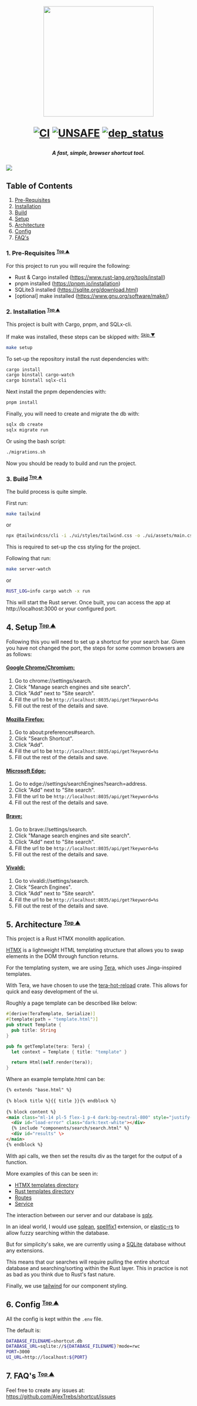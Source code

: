 <h1 align="center">
<img width="300px" src="docs/images/icon.png" />

[![CI][s0]][l0] [![UNSAFE][s3]][l3] [![dep_status][s7]][l7] 
</h1>

[s0]: https://github.com/AlexTrebs/Shortcut/workflows/CI/badge.svg
[l0]: https://github.com/AlexTrebs/Shortcut/actions
[s3]: https://img.shields.io/badge/unsafe-forbidden-success.svg
[l3]: https://github.com/rust-secure-code/safety-dance/
[s7]: https://deps.rs/repo/github/AlexTrebs/Shortcut/status.svg
[l7]: https://deps.rs/repo/github/AlexTrebs/Shortcut

<h5 align="center">A fast, simple, browser shortcut tool.</h1>

![](docs/images/shortcut_demo.gif)

## <a name="table-of-contents"></a> Table of Contents

1. [Pre-Requisites](#prereq)
2. [Installation](#install)
3. [Build](#build)
4. [Setup](#setup)
5. [Architecture](#arch)
6. [Config](#config)
7. [FAQ's](#faqs)

### 1. <a name="prereq"></a> Pre-Requisites <small><sup>[Top ▲](#table-of-contents)</sup></small>

For this project to run you will require the following:
- Rust & Cargo installed (https://www.rust-lang.org/tools/install)
- pnpm installed (https://pnpm.io/installation)
- SQLite3 installed (https://sqlite.org/download.html)
- [optional] make installed (https://www.gnu.org/software/make/)

### 2. <a name="install"></a> Installation <small><sup>[Top ▲](#table-of-contents)</sup></small>

This project is built with Cargo, pnpm, and SQLx-cli.

If make was installed, these steps can be skipped with:     <sup float="right">[Skip ▼](#build)</sup>

```sh
make setup
```


To set-up the repository install the rust dependencies with: 

```sh
cargo install
cargo binstall cargo-watch
cargo binstall sqlx-cli
```

Next install the pnpm dependencies with:
```sh
pnpm install
```

Finally, you will need to create and migrate the db with:
```sh 
sqlx db create
sqlx migrate run
```
Or using the bash script:
```sh
./migrations.sh
```

Now you should be ready to build and run the project.

### 3. <a name="build"></a> Build <small><sup>[Top ▲](#table-of-contents)</sup></small>

The build process is quite simple.

First run:

```sh
make tailwind
```
or
```sh
npx @tailwindcss/cli -i ./ui/styles/tailwind.css -o ./ui/assets/main.css
```

This is required to set-up the css styling for the project. 

Following that run:

```sh
make server-watch
```
or 
```sh
RUST_LOG=info cargo watch -x run
```
This will start the Rust server. Once built, you can access the app at http://localhost:3000 or your configured port.

## 4. <a name="setup"></a> Setup <small><sup>[Top ▲](#table-of-contents)</sup></small>

Following this you will need to set up a shortcut for your search bar. Given you have not changed the port, the steps for some common browsers are as follows:

#### <b><u>Google Chrome/Chromium:</u></b>
1. Go to chrome://settings/search. 
2. Click "Manage search engines and site search". 
3. Click "Add" next to "Site search". 
4. Fill the url to be `http://localhost:8035/api/get?keyword=%s`
5. Fill out the rest of the details and save.

#### <b><u>Mozilla Firefox:</u></b>
1. Go to about:preferences#search. 
2. Click "Search Shortcut". 
3. Click "Add". 
4. Fill the url to be `http://localhost:8035/api/get?keyword=%s`
5. Fill out the rest of the details and save.

#### <b><u>Microsoft Edge:</u></b>
1. Go to edge://settings/searchEngines?search=address. 
2. Click "Add" next to "Site search". 
3. Fill the url to be `http://localhost:8035/api/get?keyword=%s`
4. Fill out the rest of the details and save.
 
#### <b><u>Brave:</u></b>
1. Go to brave://settings/search. 
2. Click "Manage search engines and site search". 
3. Click "Add" next to "Site search". 
4. Fill the url to be `http://localhost:8035/api/get?keyword=%s`
5. Fill out the rest of the details and save.

#### <b><u>Vivaldi:</u></b>
1. Go to vivaldi://settings/search. 
2. Click "Search Engines". 
3. Click "Add" next to "Site search". 
4. Fill the url to be `http://localhost:8035/api/get?keyword=%s`
5. Fill out the rest of the details and save.

## 5. <a name="arch"></a> Architecture <small><sup>[Top ▲](#table-of-contents)</sup></small>

This project is a Rust HTMX monolith application.

[HTMX](https://htmx.org) is a lightweight HTML templating structure that allows you to swap elements in the DOM through function returns.

For the templating system, we are using [Tera](https://docs.rs/tera/latest/tera/), which uses Jinga-inspired templates.

With Tera, we have chosen to use the [tera-hot-reload](https://github.com/oxidlabs/tera-hot-reload) crate. This allows for quick and easy development of the ui.
 
Roughly a page template can be described like below:

```rust
#[derive(TeraTemplate, Serialize)]
#[template(path = "template.html")]
pub struct Template {
  pub title: String
}

pub fn getTemplate(tera: Tera) {
  let context = Template { title: "template" }

  return Html(self.render(tera));
}
```

Where an example template.html can be: 

```html
{% extends "base.html" %}
 
{% block title %}{{ title }}{% endblock %}
 
{% block content %}
<main class="ml-14 pl-5 flex-1 p-4 dark:bg-neutral-800" style="justify-items: center;" >
  <div id="load-error" class="dark:text-white"></div>
  {% include "components/search/search.html" %}
  <div id="results" \>
</main>
{% endblock %}
```

With api calls, we then set the results div as the target for the output of a function. 

More examples of this can be seen in: 
- [HTMX templates directory](ui/templates)
- [Rust templates directory](src/templates)
- [Routes](src/routes/shortcut.rs)
- [Service](src/service/shortcut.rs)

The interaction between our server and our database is [sqlx](https://docs.rs/sqlx/latest/sqlx/).

In an ideal world, I would use [sqlean](https://github.com/nalgeon/sqlean), [spellfix1](https://sqlite.org/spellfix1.html) extension, or [elastic-rs](https://github.com/elastic/elasticsearch-rs?tab=readme-ov-file) to allow fuzzy searching within the database. 

But for simplicity's sake, we are currently using a [SQLite](https://sqlite.org) database without any extensions.

This means that our searches will require pulling the entire shortcut database and searching/sorting within the Rust layer. This in practice is not as bad as you think due to Rust's fast nature.

Finally, we use [tailwind](https://tailwindcss.com) for our component styling.

## 6. <a name="config"></a> Config <small><sup>[Top ▲](#table-of-contents)</sup></small>

All the config is kept within the `.env` file.

The default is:

```sh
DATABASE_FILENAME=shortcut.db
DATABASE_URL=sqlite://${DATABASE_FILENAME}?mode=rwc
PORT=3000
UI_URL=http://localhost:${PORT}
```

## 7. <a name="faqs"></a> FAQ's <small><sup>[Top ▲](#table-of-contents)</sup></small>

Feel free to create any issues at: https://github.com/AlexTrebs/shortcut/issues